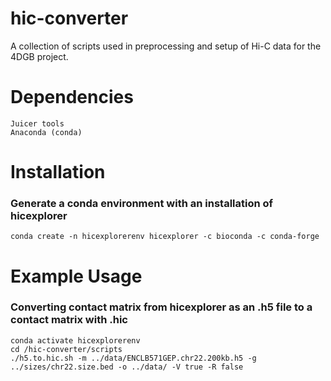 # hic-converter
A collection of scripts used in preprocessing and setup of Hi-C data for the 4DGB project.

# Dependencies
    Juicer tools
    Anaconda (conda)

# Installation
### Generate a conda environment with an installation of hicexplorer
    conda create -n hicexplorerenv hicexplorer -c bioconda -c conda-forge

# Example Usage
### Converting contact matrix from hicexplorer as an .h5 file to a contact matrix with .hic
    conda activate hicexplorerenv
    cd /hic-converter/scripts
    ./h5.to.hic.sh -m ../data/ENCLB571GEP.chr22.200kb.h5 -g ../sizes/chr22.size.bed -o ../data/ -V true -R false